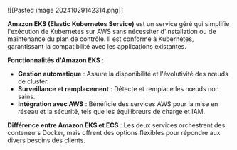 
![[Pasted image 20241029142314.png]]

**Amazon EKS (Elastic Kubernetes Service)** est un service géré qui simplifie l'exécution de Kubernetes sur AWS sans nécessiter d'installation ou de maintenance du plan de contrôle. Il est conforme à Kubernetes, garantissant la compatibilité avec les applications existantes.

**Fonctionnalités d'Amazon EKS** :

- **Gestion automatique** : Assure la disponibilité et l'évolutivité des nœuds de cluster.
- **Surveillance et remplacement** : Détecte et remplace les nœuds non sains.
- **Intégration avec AWS** : Bénéficie des services AWS pour la mise en réseau et la sécurité, tels que les équilibreurs de charge et IAM.

**Différence entre Amazon EKS et ECS** : Les deux services orchestrent des conteneurs Docker, mais offrent des options flexibles pour répondre aux divers besoins des clients.

